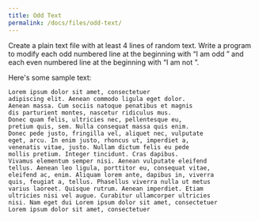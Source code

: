 ```yaml
---
title: Odd Text
permalink: /docs/files/odd-text/
---
```

Create a plain text file with at least 4 lines of random text. Write a program to modify each odd numbered line at the beginning with “I am odd ” and each even numbered line at the beginning with “I am not ”.

Here's some sample text:
```
Lorem ipsum dolor sit amet, consectetuer
adipiscing elit. Aenean commodo ligula eget dolor.
Aenean massa. Cum sociis natoque penatibus et magnis
dis parturient montes, nascetur ridiculus mus.
Donec quam felis, ultricies nec, pellentesque eu,
pretium quis, sem. Nulla consequat massa quis enim.
Donec pede justo, fringilla vel, aliquet nec, vulputate
eget, arcu. In enim justo, rhoncus ut, imperdiet a,
venenatis vitae, justo. Nullam dictum felis eu pede
mollis pretium. Integer tincidunt. Cras dapibus.
Vivamus elementum semper nisi. Aenean vulputate eleifend
tellus. Aenean leo ligula, porttitor eu, consequat vitae,
eleifend ac, enim. Aliquam lorem ante, dapibus in, viverra
quis, feugiat a, tellus. Phasellus viverra nulla ut metus
varius laoreet. Quisque rutrum. Aenean imperdiet. Etiam
ultricies nisi vel augue. Curabitur ullamcorper ultricies
nisi. Nam eget dui Lorem ipsum dolor sit amet, consectetuer
Lorem ipsum dolor sit amet, consectetuer
```